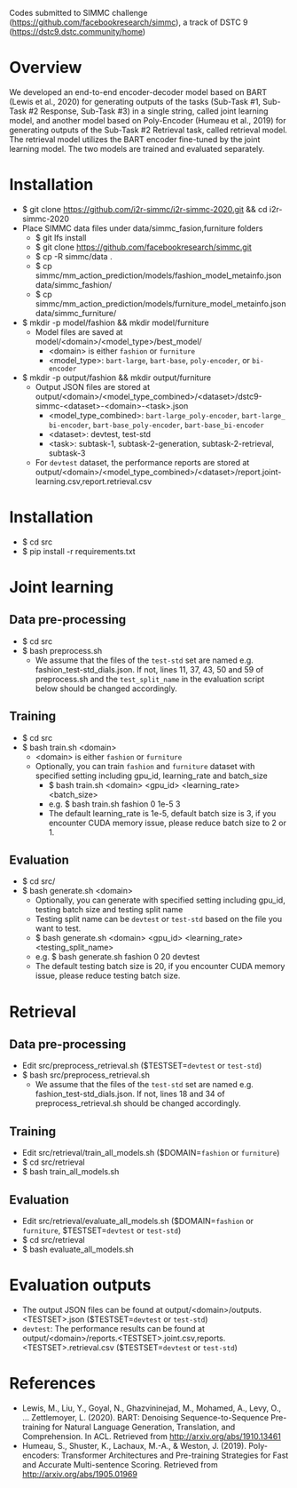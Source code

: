 Codes submitted to SIMMC challenge (https://github.com/facebookresearch/simmc), a track of DSTC 9 (https://dstc9.dstc.community/home)

# Overview
We developed an end-to-end encoder-decoder model based on BART (Lewis et al., 2020) for generating outputs of the tasks (Sub-Task #1, Sub-Task #2 Response, Sub-Task #3) in a single string, called joint learning model, and another model based on Poly-Encoder (Humeau et al., 2019) for generating outputs of the Sub-Task #2 Retrieval task, called retrieval model. The retrieval model utilizes the BART encoder fine-tuned by the joint learning model. The two models are trained and evaluated separately.

# Installation 
- $ git clone https://github.com/i2r-simmc/i2r-simmc-2020.git && cd i2r-simmc-2020
- Place SIMMC data files under data/simmc_fasion,furniture folders
	- $ git lfs install
	- $ git clone https://github.com/facebookresearch/simmc.git
	- $ cp -R simmc/data .
	- $ cp simmc/mm_action_prediction/models/fashion_model_metainfo.json data/simmc_fashion/
	- $ cp simmc/mm_action_prediction/models/furniture_model_metainfo.json data/simmc_furniture/
- $ mkdir -p model/fashion && mkdir model/furniture
	- Model files are saved at model/\<domain\>/<model_type>/best_model/
		- \<domain\> is either `fashion` or `furniture`
		- <model_type>: `bart-large`, `bart-base`, `poly-encoder`, or `bi-encoder`
- $ mkdir -p output/fashion && mkdir output/furniture
	- Output JSON files are stored at output/\<domain\>/<model_type_combined>/\<dataset\>/dstc9-simmc-\<dataset\>-\<domain\>-\<task\>.json
		- <model_type_combined>: `bart-large_poly-encoder`, `bart-large_ bi-encoder`, `bart-base_poly-encoder`, `bart-base_bi-encoder`
		- \<dataset\>: devtest, test-std
		- \<task\>: subtask-1, subtask-2-generation, subtask-2-retrieval, subtask-3
	- For `devtest` dataset, the performance reports are stored at output/\<domain\>/<model_type_combined>/\<dataset\>/report.joint-learning.csv,report.retrieval.csv

# Installation
- $ cd src
- $ pip install -r requirements.txt

# Joint learning
## Data pre-processing 
- $ cd src
- $ bash preprocess.sh
	- We assume that the files of the `test-std` set are named e.g. fashion_test-std_dials.json. If not, lines 11, 37, 43, 50 and 59 of preprocess.sh and the `test_split_name` in the evaluation script below should be changed accordingly.

## Training 
- $ cd src
- $ bash train.sh \<domain\>
	- \<domain\> is either `fashion` or `furniture`
	- Optionally, you can train `fashion` and `furniture` dataset with specified setting including gpu_id, learning_rate and batch_size
		- $ bash train.sh \<domain\> <gpu_id> <learning_rate> <batch_size>
		- e.g. $ bash train.sh fashion 0 1e-5 3
		- The default learning_rate is 1e-5, default batch size is 3, if you encounter CUDA memory issue, please reduce batch size to 2 or 1.

## Evaluation 
- $ cd src/
- $ bash generate.sh \<domain\>
	- Optionally, you can generate with specified setting including gpu_id, testing batch size and testing split name
	- Testing split name can be `devtest` or `test-std` based on the file you want to test.
	- $ bash generate.sh \<domain\> <gpu_id> <learning_rate> <testing_split_name>
	- e.g. $ bash generate.sh fashion 0 20 devtest
	- The default testing batch size is 20, if you encounter CUDA memory issue, please reduce testing batch size.

# Retrieval
## Data pre-processing 
- Edit src/preprocess_retrieval.sh ($TESTSET=`devtest` or `test-std`)
- $ bash src/preprocess_retrieval.sh 
	- We assume that the files of the `test-std` set are named e.g. fashion_test-std_dials.json. If not, lines 18 and 34 of preprocess_retrieval.sh should be changed accordingly.

## Training 
- Edit src/retrieval/train_all_models.sh ($DOMAIN=`fashion` or `furniture`)
- $ cd src/retrieval
- $ bash train_all_models.sh

## Evaluation 
- Edit src/retrieval/evaluate_all_models.sh ($DOMAIN=`fashion` or `furniture`, $TESTSET=`devtest` or `test-std`)
- $ cd src/retrieval
- $ bash evaluate_all_models.sh

# Evaluation outputs
- The output JSON files can be found at output/\<domain\>/outputs.\<TESTSET\>.json ($TESTSET=`devtest` or `test-std`)
- `devtest`: The performance results can be found at output/\<domain\>/reports.\<TESTSET\>.joint.csv,reports.\<TESTSET\>.retrieval.csv ($TESTSET=`devtest` or `test-std`)

# References
- Lewis, M., Liu, Y., Goyal, N., Ghazvininejad, M., Mohamed, A., Levy, O., … Zettlemoyer, L. (2020). BART: Denoising Sequence-to-Sequence Pre-training for Natural Language Generation, Translation, and Comprehension. In ACL. Retrieved from http://arxiv.org/abs/1910.13461
- Humeau, S., Shuster, K., Lachaux, M.-A., & Weston, J. (2019). Poly-encoders: Transformer Architectures and Pre-training Strategies for Fast and Accurate Multi-sentence Scoring. Retrieved from http://arxiv.org/abs/1905.01969
